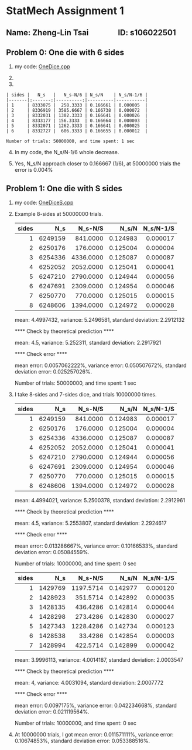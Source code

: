 # StatMech Assignment 1

## Name: Zheng-Lin Tsai             &ensp; ID: s106022501

## Problem 0: One die with 6 sides

1. my code: [OneDice.cpp](OneDice.cpp)

2. 
3. 
    
    | sides |   N_s   |   N_s-N/6 | N_s/N    | N_s/N-1/6 |
    |-------|:-------:|----------:|----------|-----------|
    | 1     | 8333075 |  258.3333 | 0.166661 | 0.000005  |
    | 2     | 8336919 | 3585.6667 | 0.166738 | 0.000072  |
    | 3     | 8332031 | 1302.3333 | 0.166641 | 0.000026  |
    | 4     | 8333177 | 156.3333  | 0.166664 | 0.000003  |
    | 5     | 8332071 | 1262.3333 | 0.166641 | 0.000025  |
    | 6     | 8332727 |  606.3333 | 0.166655 | 0.000012  |

    Number of trials: 50000000, and time spent: 1 sec

4. In my code, the N_s/N-1/6 whole decrease.

5. Yes, N_s/N approach closer to 0.166667 (1/6), at 50000000 trials the error is 0.004%

## Problem 1: One die with S sides

1. my code: [OneDiceS.cpp](OneDiceS.cpp)

2. Example 8-sides at 50000000 trials.

    | sides |     N_s |   N_s-N/S |    N_s/N | N_s/N-1/S |
    |------:|--------:|----------:|---------:|----------:|
    |     1 | 6249159 |  841.0000 | 0.124983 |  0.000017 |
    |     2 | 6250176 |  176.0000 | 0.125004 |  0.000004 |
    |     3 | 6254336 | 4336.0000 | 0.125087 |  0.000087 |
    |     4 | 6252052 | 2052.0000 | 0.125041 |  0.000041 |
    |     5 | 6247210 | 2790.0000 | 0.124944 |  0.000056 |
    |     6 | 6247691 | 2309.0000 | 0.124954 |  0.000046 |
    |     7 | 6250770 |  770.0000 | 0.125015 |  0.000015 |
    |     8 | 6248606 | 1394.0000 | 0.124972 |  0.000028 |

    mean: 4.4997432, variance: 5.2496581, standard deviation: 2.2912132

    **** Check by theoretical prediction ****

    mean: 4.5, variance: 5.252311, standard deviation: 2.2917921

    **** Check error ****

    mean error: 0.0057062222%, variance error: 0.050507672%, standard deviation error: 0.025257026%.


    Number of trials: 50000000, and time spent: 1 sec

3. I take 8-sides and 7-sides dice, and trials 10000000 times.

    | sides |     N_s |   N_s-N/S |    N_s/N | N_s/N-1/S |
    |------:|--------:|----------:|---------:|----------:|
    |     1 | 6249159 |  841.0000 | 0.124983 |  0.000017 |
    |     2 | 6250176 |  176.0000 | 0.125004 |  0.000004 |
    |     3 | 6254336 | 4336.0000 | 0.125087 |  0.000087 |
    |     4 | 6252052 | 2052.0000 | 0.125041 |  0.000041 |
    |     5 | 6247210 | 2790.0000 | 0.124944 |  0.000056 |
    |     6 | 6247691 | 2309.0000 | 0.124954 |  0.000046 |
    |     7 | 6250770 |  770.0000 | 0.125015 |  0.000015 |
    |     8 | 6248606 | 1394.0000 | 0.124972 |  0.000028 |

    mean: 4.4994021, variance: 5.2500378, standard deviation: 2.2912961

    **** Check by theoretical prediction ****

    mean: 4.5, variance: 5.2553807, standard deviation: 2.2924617

    **** Check error ****

    mean error: 0.013286667%, variance error: 0.10166533%, standard deviation error: 0.05084559%.


    Number of trials: 10000000, and time spent: 0 sec
    
 
    | sides |     N_s |   N_s-N/S |    N_s/N | N_s/N-1/S |
    |------:|--------:|----------:|---------:|----------:|
    |     1 | 1429769 | 1197.5714 | 0.142977 |  0.000120 |
    |     2 | 1428923 |  351.5714 | 0.142892 |  0.000035 |
    |     3 | 1428135 |  436.4286 | 0.142814 |  0.000044 |
    |     4 | 1428298 |  273.4286 | 0.142830 |  0.000027 |
    |     5 | 1427343 | 1228.4286 | 0.142734 |  0.000123 |
    |     6 | 1428538 |   33.4286 | 0.142854 |  0.000003 |
    |     7 | 1428994 |  422.5714 | 0.142899 |  0.000042 |
        
    mean: 3.9996113, variance: 4.0014187, standard deviation: 2.0003547

    **** Check by theoretical prediction ****

    mean: 4, variance: 4.0031094, standard deviation: 2.0007772

    **** Check error ****

    mean error: 0.0097175%, variance error: 0.042234668%, standard deviation error: 0.021119564%.


    Number of trials: 10000000, and time spent: 0 sec

4. At 10000000 trials, I got mean error: 0.011571111%, variance error: 0.10674853%, standard deviation error: 0.053388516%.
